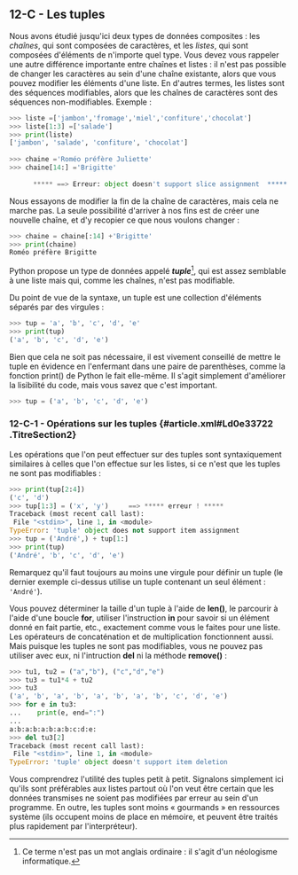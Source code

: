 ## 12-C - Les tuples

Nous avons étudié jusqu'ici deux types de données composites : les
*chaînes*, qui sont composées de caractères, et les *listes*, qui sont
composées d'éléments de n'importe quel type. Vous devez vous rappeler
une autre différence importante entre chaînes et listes : il n'est pas
possible de changer les caractères au sein d'une chaîne existante, alors
que vous pouvez modifier les éléments d'une liste. En d'autres termes,
les listes sont des séquences modifiables, alors que les chaînes de
caractères sont des séquences non-modifiables. Exemple :



```python
>>> liste =['jambon','fromage','miel','confiture','chocolat']
>>> liste[1:3] =['salade']
>>> print(liste)
['jambon', 'salade', 'confiture', 'chocolat']
 
>>> chaine ='Roméo préfère Juliette'
>>> chaine[14:] ='Brigitte'
 
      ***** ==> Erreur: object doesn't support slice assignment  *****
```



Nous essayons de modifier la fin de la chaîne de caractères, mais cela
ne marche pas. La seule possibilité d'arriver à nos fins est de créer
une nouvelle chaîne, et d'y recopier ce que nous voulons changer :



```python
>>> chaine = chaine[:14] +'Brigitte'
>>> print(chaine)
Roméo préfère Brigitte
```



Python propose un type de données appelé ***tuple***[^note_67],
qui est assez semblable à une liste mais qui, comme les chaînes, n'est
pas modifiable.

Du point de vue de la syntaxe, un tuple est une collection d'éléments
séparés par des virgules :



```python
>>> tup = 'a', 'b', 'c', 'd', 'e'
>>> print(tup)
('a', 'b', 'c', 'd', 'e')
```



Bien que cela ne soit pas nécessaire, il est vivement conseillé de
mettre le tuple en évidence en l'enfermant dans une paire de
parenthèses, comme la fonction print() de Python le fait elle-même. Il
s'agit simplement d'améliorer la lisibilité du code, mais vous savez que
c'est important.



```python
>>> tup = ('a', 'b', 'c', 'd', 'e')
```



### 12-C-1 - Opérations sur les tuples {#article.xml#Ld0e33722 .TitreSection2}

Les opérations que l'on peut effectuer sur des tuples sont
syntaxiquement similaires à celles que l'on effectue sur les listes, si
ce n'est que les tuples ne sont pas modifiables :



```python
>>> print(tup[2:4])
('c', 'd')
>>> tup[1:3] = ('x', 'y')	  ==> ***** erreur ! *****
Traceback (most recent call last):
 File "<stdin>", line 1, in <module> 
TypeError: 'tuple' object does not support item assignment 
>>> tup = ('André',) + tup[1:]
>>> print(tup)
('André', 'b', 'c', 'd', 'e')
```



Remarquez qu'il faut toujours au moins une virgule pour définir un tuple
(le dernier exemple ci-dessus utilise un tuple contenant un seul élément
: `'André'`).

Vous pouvez déterminer la taille d'un tuple à l'aide de **len()**, le
parcourir à l'aide d'une boucle **for**, utiliser l'instruction **in**
pour savoir si un élément donné en fait partie, etc., exactement comme
vous le faites pour une liste. Les opérateurs de concaténation et de
multiplication fonctionnent aussi. Mais puisque les tuples ne sont pas
modifiables, vous ne pouvez pas utiliser avec eux, ni l'intruction
**del** ni la méthode **remove()** :



```python
>>> tu1, tu2 = ("a","b"), ("c","d","e") 
>>> tu3 = tu1*4 + tu2 
>>> tu3
('a', 'b', 'a', 'b', 'a', 'b', 'a', 'b', 'c', 'd', 'e') 
>>> for e in tu3: 
...    print(e, end=":") 
... 
a:b:a:b:a:b:a:b:c:d:e: 
>>> del tu3[2]
Traceback (most recent call last):
 File "<stdin>", line 1, in <module> 
TypeError: 'tuple' object doesn't support item deletion 
```



Vous comprendrez l'utilité des tuples petit à petit. Signalons
simplement ici qu'ils sont préférables aux listes partout où l'on veut
être certain que les données transmises ne soient pas modifiées par
erreur au sein d'un programme. En outre, les tuples sont moins «
gourmands » en ressources système (ils occupent moins de place en
mémoire, et peuvent être traités plus rapidement par l'interpréteur).


[^note_67]: Ce terme n'est pas un mot anglais ordinaire : il s'agit d'un néologisme informatique.
